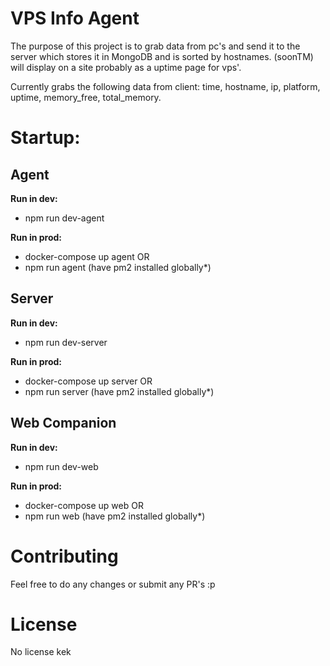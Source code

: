 # VPS Info Agent

The purpose of this project is to grab data from pc's and send it to the server which stores it in MongoDB and is sorted by hostnames. (soonTM) will display on a site probably as a uptime page for vps'.

Currently grabs the following data from client: time, hostname, ip, platform, uptime, memory_free, total_memory.

# Startup:

## **Agent**

**Run in dev:**

- npm run dev-agent

**Run in prod:**

- docker-compose up agent
  OR
- npm run agent (have pm2 installed globally\*)

## **Server**

**Run in dev:**

- npm run dev-server

**Run in prod:**

- docker-compose up server
  OR
- npm run server (have pm2 installed globally\*)

## **Web Companion**

**Run in dev:**

- npm run dev-web

**Run in prod:**

- docker-compose up web
  OR
- npm run web (have pm2 installed globally\*)

# Contributing

Feel free to do any changes or submit any PR's :p

# License

No license kek

